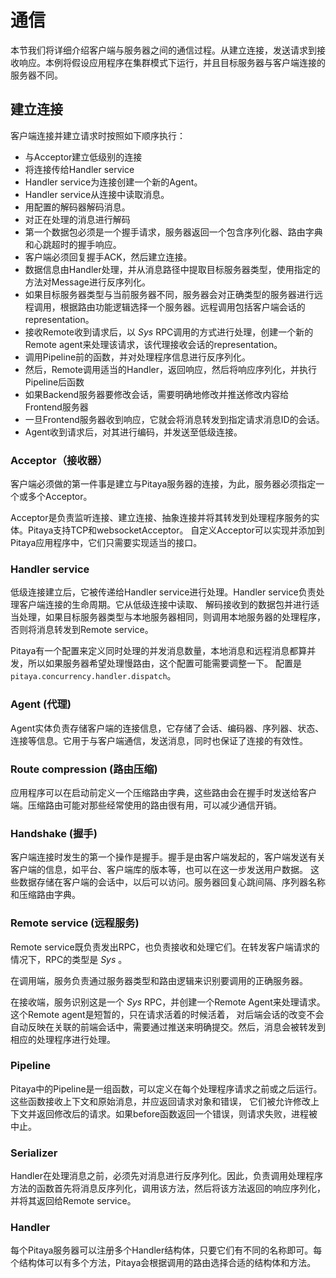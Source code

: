 通信
=============

本节我们将详细介绍客户端与服务器之间的通信过程。从建立连接，发送请求到接收响应。本例将假设应用程序在集群模式下运行，并且目标服务器与客户端连接的服务器不同。


## 建立连接

客户端连接并建立请求时按照如下顺序执行：

* 与Acceptor建立低级别的连接
* 将连接传给Handler service
* Handler service为连接创建一个新的Agent。
* Handler service从连接中读取消息。
* 用配置的解码器解码消息。
* 对正在处理的消息进行解码
* 第一个数据包必须是一个握手请求，服务器返回一个包含序列化器、路由字典和心跳超时的握手响应。
* 客户端必须回复握手ACK，然后建立连接。
* 数据信息由Handler处理，并从消息路径中提取目标服务器类型，使用指定的方法对Message进行反序列化。
* 如果目标服务器类型与当前服务器不同，服务器会对正确类型的服务器进行远程调用，根据路由功能逻辑选择一个服务器。远程调用包括客户端会话的representation。
* 接收Remote收到请求后，以 _Sys_ RPC调用的方式进行处理，创建一个新的Remote agent来处理该请求，该代理接收会话的representation。
* 调用Pipeline前的函数，并对处理程序信息进行反序列化。
* 然后，Remote调用适当的Handler，返回响应，然后将响应序列化，并执行Pipeline后函数
* 如果Backend服务器要修改会话，需要明确地修改并推送修改内容给Frontend服务器
* 一旦Frontend服务器收到响应，它就会将消息转发到指定请求消息ID的会话。
* Agent收到请求后，对其进行编码，并发送至低级连接。

### Acceptor（接收器）

客户端必须做的第一件事是建立与Pitaya服务器的连接，为此，服务器必须指定一个或多个Acceptor。

Acceptor是负责监听连接、建立连接、抽象连接并将其转发到处理程序服务的实体。Pitaya支持TCP和websocketAcceptor。
自定义Acceptor可以实现并添加到Pitaya应用程序中，它们只需要实现适当的接口。

### Handler service

低级连接建立后，它被传递给Handler service进行处理。Handler service负责处理客户端连接的生命周期。它从低级连接中读取、
解码接收到的数据包并进行适当处理，如果目标服务器类型与本地服务器相同，则调用本地服务器的处理程序，否则将消息转发到Remote service。

Pitaya有一个配置来定义同时处理的并发消息数量，本地消息和远程消息都算并发，所以如果服务器希望处理慢路由，这个配置可能需要调整一下。
配置是`pitaya.concurrency.handler.dispatch`。

### Agent (代理)

Agent实体负责存储客户端的连接信息，它存储了会话、编码器、序列器、状态、连接等信息。它用于与客户端通信，发送消息，同时也保证了连接的有效性。

### Route compression (路由压缩)

应用程序可以在启动前定义一个压缩路由字典，这些路由会在握手时发送给客户端。压缩路由可能对那些经常使用的路由很有用，可以减少通信开销。

### Handshake (握手)

客户端连接时发生的第一个操作是握手。握手是由客户端发起的，客户端发送有关客户端的信息，如平台、客户端库的版本等，也可以在这一步发送用户数据。
这些数据存储在客户端的会话中，以后可以访问。服务器回复心跳间隔、序列器名称和压缩路由字典。

### Remote service (远程服务)

Remote service既负责发出RPC，也负责接收和处理它们。在转发客户端请求的情况下，RPC的类型是 _Sys_ 。

在调用端，服务负责通过服务器类型和路由逻辑来识别要调用的正确服务器。

在接收端，服务识别这是一个 _Sys_ RPC，并创建一个Remote Agent来处理请求。这个Remote agent是短暂的，只在请求活着的时候活着，
对后端会话的改变不会自动反映在关联的前端会话中，需要通过推送来明确提交。然后，消息会被转发到相应的处理程序进行处理。

### Pipeline

Pitaya中的Pipeline是一组函数，可以定义在每个处理程序请求之前或之后运行。这些函数接收上下文和原始消息，并应返回请求对象和错误，
它们被允许修改上下文并返回修改后的请求。如果before函数返回一个错误，则请求失败，进程被中止。

### Serializer

Handler在处理消息之前，必须先对消息进行反序列化。因此，负责调用处理程序方法的函数首先将消息反序列化，调用该方法，然后将该方法返回的响应序列化，
并将其返回给Remote service。

### Handler

每个Pitaya服务器可以注册多个Handler结构体，只要它们有不同的名称即可。每个结构体可以有多个方法，Pitaya会根据调用的路由选择合适的结构体和方法。
